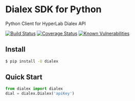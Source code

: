 # Dialex SDK for Python  
Python Client for HyperLab Dialex API  

[![Build Status](https://travis-ci.org/HyperLab-Solutions-Sdn-Bhd/dialex-sdk-python.svg?branch=master)](https://travis-ci.org/HyperLab-Solutions-Sdn-Bhd/dialex-sdk-python) [![Coverage Status](https://coveralls.io/repos/github/HyperLab-Solutions-Sdn-Bhd/dialex-sdk-python/badge.svg?branch=master)](https://coveralls.io/github/HyperLab-Solutions-Sdn-Bhd/dialex-sdk-python?branch=master) [![Known Vulnerabilities](https://snyk.io/test/github/hyperlab-solutions-sdn-bhd/dialex-sdk-python/badge.svg)](https://snyk.io/test/github/hyperlab-solutions-sdn-bhd/dialex-sdk-python)  

## Install

```bash
$ pip install -U dialex
```  

## Quick Start  

```python
from dialex import dialex
dial = dialex.Dialex('apiKey')
```  
